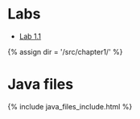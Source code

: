 # Labs
* [Lab 1.1](lab1-1.md)

{% assign dir = '/src/chapter1/' %}
# Java files
{% include java_files_include.html %}